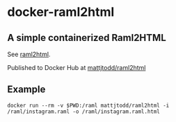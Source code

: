 # docker-raml2html

## A simple containerized Raml2HTML

See [raml2html](https://github.com/raml2html).

Published to Docker Hub at [mattjtodd/raml2html](https://hub.docker.com/r/mattjtodd/raml2html/)

## Example

```
docker run --rm -v $PWD:/raml mattjtodd/raml2html -i /raml/instagram.raml -o /raml/instagram.raml.html
```

